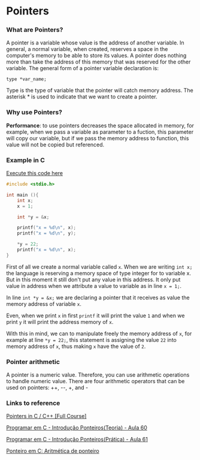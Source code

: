 # Pointers

### What are Pointers?
A pointer is a variable whose value is the address of another variable. 
In general, a normal variable, when created, reserves a space in the computer's memory to be able to store its values.
A pointer does nothing more than take the address of this memory that was reserved for the other variable.
The general form of a pointer variable declaration is:
```
type *var_name;
```

Type is the type of variable that the pointer will catch memory address. The asterisk * is used to indicate that we want to create a pointer.

### Why use Pointers?
**Performance**: to use pointers decreases the space allocated in memory, for example, when we pass a variable as parameter to a fuction, this parameter will copy our variable, but if we pass the memory address to function, this value will not be copied but referenced.

### Example in C
[Execute this code here](/01_pointers/_definition)
```c
#include <stdio.h>

int main (){
    int x;
    x = 1;

    int *y = &x;

    printf("x = %d\n", x);
    printf("x = %d\n", y);

    *y = 22;
    printf("x = %d\n", x);    
}
```

First of all we create a normal variable called `x`. When we are writing `int x;` the language is reserving a memory space of type integer for to variable x. But in this moment it still don't put any value in this address. It only put value in address when we attribute a value to variable as in line `x = 1;`.

In line `int *y = &x;` we are declaring a pointer that it receives as value the memory address of variable `x`.

Even, when we print `x` in first `printf` it will print the value `1` and when we print `y` it will print the address memory of `x`.

With this in mind, we can to manipulate freely the memory address of `x`, for example at line `*y = 22;`, this statement is assigning the value `22` into memory address of `x`,
thus making `x` have the value of `2`.

### Pointer arithmetic
A pointer is a numeric value. Therefore, you can use arithmetic operations to handle numeric value. There are four arithmetic operators that can be used on pointers: ++, --, +, and -

### Links to reference
[Pointers in C / C++ [Full Course]](https://youtu.be/zuegQmMdy8M)

[Programar em C - Introdução Ponteiros(Teoria) - Aula 60](https://youtu.be/r7f-aR7vgg0)

[Programar em C - Introdução Ponteiros(Prática) - Aula 61](https://youtu.be/AdyGxhYWhoM)

[Ponteiro em C: Aritmética de ponteiro](https://www.embarcados.com.br/ponteiro-em-c-aritmetica-de-ponteiro/)
